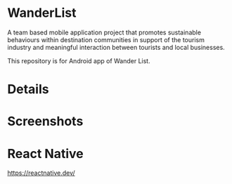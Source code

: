 # WanderList

A team based mobile application project that promotes sustainable behaviours within destination communities in support of the tourism industry and meaningful interaction between tourists and local businesses.

This repository is for Android app of Wander List.

# Details

# Screenshots


# React Native
https://reactnative.dev/
